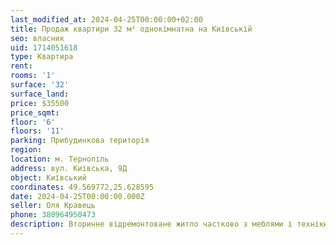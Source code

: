 ```yaml
---
last_modified_at: 2024-04-25T00:00:00+02:00
title: Продаж квартири 32 м² однокімнатна на Київській
seo: власник
uid: 1714051618
type: Квартира
rent:
rooms: '1'
surface: '32'
surface_land:
price: $35500
price_sqmt:
floor: '6'
floors: '11'
parking: Прибудинкова територія
region:
location: м. Тернопіль
address: вул. Київська, 9Д
object: Київський
coordinates: 49.569772,25.628595
date: 2024-04-25T00:00:00.000Z
seller: Оля Кравець
phone: 380964950473
description: Вторинне відремонтоване житло частково з меблями і технікю, придатне і готове для проживання
---
```

